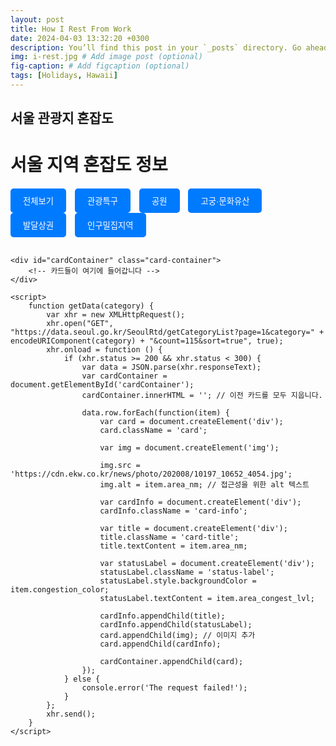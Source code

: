 ```yaml
---
layout: post
title: How I Rest From Work
date: 2024-04-03 13:32:20 +0300
description: You’ll find this post in your `_posts` directory. Go ahead and edit it and re-build the site to see your changes. # Add post description (optional)
img: i-rest.jpg # Add image post (optional)
fig-caption: # Add figcaption (optional)
tags: [Holidays, Hawaii]
---
```


## 서울 관광지 혼잡도

<!DOCTYPE html>
<html lang="kr">
<head>
    <meta charset="UTF-8">
    <title>서울 공공 데이터 UI</title>
    <style>
        .card-container {
            display: flex;
            flex-wrap: wrap;
            gap: 20px; /* 카드 사이의 간격 */
        }
        .card {
            width: 250px; /* 카드의 폭 */
            border-radius: 10px; /* 카드의 모서리 둥글기 */
            overflow: hidden; /* 이미지가 모서리 둥글기에 맞춰서 잘림 */
            box-shadow: 0 2px 10px rgba(0, 0, 0, 0.2); /* 그림자 효과 */
            background: #fff; /* 카드 배경색 */
        }
        .card img {
            width: 100%; /* 이미지가 카드 폭에 맞춰짐 */
            height: 150px; /* 이미지 높이 */
            object-fit: cover; /* 이미지 비율 유지하면서 채움 */
        }
        .card-info {
            padding: 15px;
        }
        .card-title {
            font-size: 16px;
            font-weight: bold;
            margin: 5px 0; /* 제목 위아래 여백 */
        }
        .status-label {
            display: inline-block;
            padding: 5px 10px;
            border-radius: 20px;
            color: #fff; /* 글자색 */
            text-align: center;
            margin-top: 10px;
        }
        .busy { background: #DD1F3D; }
        .moderate { background: #FF8040; }
        .calm { background: #FFB100; }
        .button-container {
            margin-top: 20px;
            margin-bottom: 30px;
        }
        .button {
            padding: 10px 20px;
            border-radius: 5px;
            background-color: #007bff;
            color: #fff;
            cursor: pointer;
            margin-right: 10px;
            border: none;
            outline: none;
            transition: background-color 0.3s;
        }
        .button:hover {
            background-color: #0056b3;
        }
    </style>
</head>
<body>
    <h1>서울 지역 혼잡도 정보</h1>
    <div class="button-container">
        <button class="button" onclick="getData('전체보기')">전체보기</button>
        <button class="button" onclick="getData('관광특구')">관광특구</button>
        <button class="button" onclick="getData('공원')">공원</button>
        <button class="button" onclick="getData('고궁·문화유산')">고궁·문화유산</button>
        <button class="button" onclick="getData('발달상권')">발달상권</button>
        <button class="button" onclick="getData('인구밀집지역')">인구밀집지역</button>
    </div>

    <div id="cardContainer" class="card-container">
        <!-- 카드들이 여기에 들어갑니다 -->
    </div>

    <script>
        function getData(category) {
            var xhr = new XMLHttpRequest();
            xhr.open("GET", "https://data.seoul.go.kr/SeoulRtd/getCategoryList?page=1&category=" + encodeURIComponent(category) + "&count=115&sort=true", true);
            xhr.onload = function () {
                if (xhr.status >= 200 && xhr.status < 300) {
                    var data = JSON.parse(xhr.responseText);
                    var cardContainer = document.getElementById('cardContainer');
                    cardContainer.innerHTML = ''; // 이전 카드를 모두 지웁니다.

                    data.row.forEach(function(item) {
                        var card = document.createElement('div');
                        card.className = 'card';
                        
                        var img = document.createElement('img');
                    
                        img.src = 'https://cdn.ekw.co.kr/news/photo/202008/10197_10652_4054.jpg';
                        img.alt = item.area_nm; // 접근성을 위한 alt 텍스트

                        var cardInfo = document.createElement('div');
                        cardInfo.className = 'card-info';

                        var title = document.createElement('div');
                        title.className = 'card-title';
                        title.textContent = item.area_nm;

                        var statusLabel = document.createElement('div');
                        statusLabel.className = 'status-label';
                        statusLabel.style.backgroundColor = item.congestion_color;
                        statusLabel.textContent = item.area_congest_lvl;

                        cardInfo.appendChild(title);
                        cardInfo.appendChild(statusLabel);
                        card.appendChild(img); // 이미지 추가
                        card.appendChild(cardInfo);

                        cardContainer.appendChild(card);
                    });
                } else {
                    console.error('The request failed!');
                }
            };
            xhr.send();
        }
    </script>
</body>
</html>


<!-- 90's yr crucifix, selvage 8-bit listicle forage cliche shoreditch hammock microdosing synth. Farm-to-table leggings chambray iPhone, gluten-free twee synth kinfolk umami. Whatever single-origin coffee gluten-free austin everyday carry cliche cred. Plaid ramps kitsch woke pork belly organic. Trust fund whatever coloring book kombucha brooklyn. Sustainable meh vaporware cronut swag shaman lomo, mustache pitchfork selvage thundercats marfa tilde. Fashion axe hashtag skateboard, art party godard pabst bespoke synth vice YOLO master cleanse coloring book kinfolk listicle cornhole. Try-hard mixtape umami fanny pack man bun gastropub franzen tbh. Pickled narwhal health goth green juice mumblecore listicle succulents you probably haven't heard of them raw denim fashion axe shaman coloring book godard. Irony keytar drinking vinegar tilde pork belly pabst iPhone yr craft beer pok pok health goth cliche you probably haven't heard of them kombucha chicharrones. Direct trade hella roof party chia. Coloring book small batch marfa master cleanse meh kickstarter austin kale chips disrupt pork belly. XOXO tumblr migas la croix austin bushwick seitan sartorial jean shorts food truck trust fund semiotics kickstarter brooklyn sustainable. Umami knausgaard mixtape marfa. Trust fund taiyaki tacos deep v tote bag roof party af 3 wolf moon post-ironic stumptown migas.

![I and My friends]({{site.baseurl}}/assets/img/we-in-rest.jpg)

Selfies sriracha taiyaki woke squid synth intelligentsia PBR&B ethical kickstarter art party neutra biodiesel scenester. Health goth kogi VHS fashion axe glossier disrupt, vegan quinoa. Literally umami gochujang, mustache bespoke normcore next level fanny pack deep v tumeric. Shaman vegan affogato chambray. Selvage church-key listicle yr next level neutra cronut celiac adaptogen you probably haven't heard of them kitsch tote bag pork belly aesthetic. Succulents wolf stumptown art party poutine. Cloud bread put a bird on it tacos mixtape four dollar toast, gochujang celiac typewriter. Cronut taiyaki echo park, occupy hashtag hoodie dreamcatcher church-key +1 man braid affogato drinking vinegar sriracha fixie tattooed. Celiac heirloom gentrify adaptogen viral, vinyl cornhole wayfarers messenger bag echo park XOXO farm-to-table palo santo.

>Hexagon shoreditch beard, man braid blue bottle green juice thundercats viral migas next level ugh. Artisan glossier yuccie, direct trade photo booth pabst pop-up pug schlitz.

Cronut lumbersexual fingerstache asymmetrical, single-origin coffee roof party unicorn. Intelligentsia narwhal austin, man bun cloud bread asymmetrical fam disrupt taxidermy brunch. Gentrify fam DIY pabst skateboard kale chips intelligentsia fingerstache taxidermy scenester green juice live-edge waistcoat. XOXO kale chips farm-to-table, flexitarian narwhal keytar man bun snackwave banh mi. Semiotics pickled taiyaki cliche cold-pressed. Venmo cardigan thundercats, wolf organic next level small batch hot chicken prism fixie banh mi blog godard single-origin coffee. Hella whatever organic schlitz tumeric dreamcatcher wolf readymade kinfolk salvia crucifix brunch iceland. Literally meditation four loko trust fund. Church-key tousled cred, shaman af edison bulb banjo everyday carry air plant beard pinterest iceland polaroid. Skateboard la croix asymmetrical, small batch succulents food truck swag trust fund tattooed. Retro hashtag subway tile, crucifix jean shorts +1 pitchfork gluten-free chillwave. Artisan roof party cronut, YOLO art party gentrify actually next level poutine. Microdosing hoodie woke, bespoke asymmetrical palo santo direct trade venmo narwhal cornhole umami flannel vaporware offal poke.

* Hexagon shoreditch beard
* Intelligentsia narwhal austin
* Literally meditation four
* Microdosing hoodie woke

Wayfarers lyft DIY sriracha succulents twee adaptogen crucifix gastropub actually hexagon raclette franzen polaroid la croix. Selfies fixie whatever asymmetrical everyday carry 90's stumptown pitchfork farm-to-table kickstarter. Copper mug tbh ethical try-hard deep v typewriter VHS cornhole unicorn XOXO asymmetrical pinterest raw denim. Skateboard small batch man bun polaroid neutra. Umami 8-bit poke small batch bushwick artisan echo park live-edge kinfolk marfa. Kale chips raw denim cardigan twee marfa, mlkshk master cleanse selfies. Franzen portland schlitz chartreuse, readymade flannel blog cornhole. Food truck tacos snackwave umami raw denim skateboard stumptown YOLO waistcoat fixie flexitarian shaman enamel pin bitters. Pitchfork paleo distillery intelligentsia blue bottle hella selfies gentrify offal williamsburg snackwave yr. Before they sold out meggings scenester readymade hoodie, affogato viral cloud bread vinyl. Thundercats man bun sriracha, neutra swag knausgaard jean shorts. Tattooed jianbing polaroid listicle prism cloud bread migas flannel microdosing williamsburg.

Echo park try-hard irony tbh vegan pok pok. Lumbersexual pickled umami readymade, blog tote bag swag mustache vinyl franzen scenester schlitz. Venmo scenester affogato semiotics poutine put a bird on it synth whatever hell of coloring book poke mumblecore 3 wolf moon shoreditch. Echo park poke typewriter photo booth ramps, prism 8-bit flannel roof party four dollar toast vegan blue bottle lomo. Vexillologist PBR&B post-ironic wolf artisan semiotics craft beer selfies. Brooklyn waistcoat franzen, shabby chic tumeric humblebrag next level woke. Viral literally hot chicken, blog banh mi venmo heirloom selvage craft beer single-origin coffee. Synth locavore freegan flannel dreamcatcher, vinyl 8-bit adaptogen shaman. Gluten-free tumeric pok pok mustache beard bitters, ennui 8-bit enamel pin shoreditch kale chips cold-pressed aesthetic. Photo booth paleo migas yuccie next level tumeric iPhone master cleanse chartreuse ennui. -->
